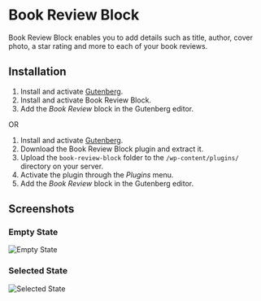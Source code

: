 # Book Review Block #

Book Review Block enables you to add details such as title, author, cover photo, a star rating and more to each of your book reviews.

## Installation ##

1. Install and activate [Gutenberg](https://wordpress.org/plugins/gutenberg/).
1. Install and activate Book Review Block.
1. Add the *Book Review* block in the Gutenberg editor.

OR

1. Install and activate [Gutenberg](https://wordpress.org/plugins/gutenberg/).
1. Download the Book Review Block plugin and extract it.
1. Upload the `book-review-block` folder to the `/wp-content/plugins/` directory on your server.
1. Activate the plugin through the *Plugins* menu.
1. Add the *Book Review* block in the Gutenberg editor.

## Screenshots ##

### Empty State ###
![Empty State](https://user-images.githubusercontent.com/1190420/34847194-8970df3a-f6e8-11e7-8e7e-c1352e9fab5d.jpg)
### Selected State ###
![Selected State](https://user-images.githubusercontent.com/1190420/34847195-898971e4-f6e8-11e7-981b-60b40fbfb490.jpg)
